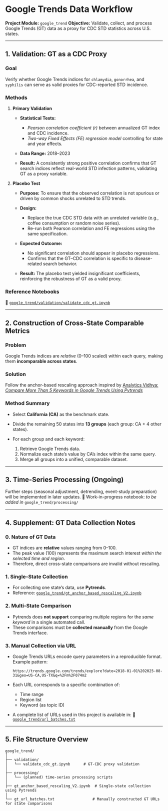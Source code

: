 # **Google Trends Data Workflow**

**Project Module:** `google_trend`
**Objective:** Validate, collect, and process Google Trends (GT) data as a proxy for CDC STD statistics across U.S. states.

---

## **1. Validation: GT as a CDC Proxy**

### **Goal**

Verify whether Google Trends indices for `chlamydia`, `gonorrhea`, and `syphilis` can serve as valid proxies for CDC-reported STD incidence.

### **Methods**

1. **Primary Validation**

   * **Statistical Tests:**

     * *Pearson correlation coefficient (r)* between annualized GT index and CDC incidence.
     * *Two-way Fixed Effects (FE) regression model* controlling for state and year effects.
   * **Data Range:** 2018–2023
   * **Result:** A consistently strong positive correlation confirms that GT search indices reflect real-world STD infection patterns, validating GT as a proxy variable.

2. **Placebo Test**

   * **Purpose:** To ensure that the observed correlation is not spurious or driven by common shocks unrelated to STD trends.
   * **Design:**

     * Replace the true CDC STD data with an unrelated variable (e.g., coffee consumption or random noise series).
     * Re-run both Pearson correlation and FE regressions using the same specification.
   * **Expected Outcome:**

     * No significant correlation should appear in placebo regressions.
     * Confirms that the GT–CDC correlation is specific to disease-related search behavior.
   * **Result:** The placebo test yielded insignificant coefficients, reinforcing the robustness of GT as a valid proxy.

### **Reference Notebooks**

📄 [`google_trend/validation/validate_cdc_gt.ipynb`](validation/validate_cdc_gt.ipynb)

---

## **2. Construction of Cross-State Comparable Metrics**

### **Problem**

Google Trends indices are *relative* (0–100 scaled) within each query, making them **incomparable across states**.

### **Solution**

Follow the anchor-based rescaling approach inspired by
[Analytics Vidhya: *Compare More Than 5 Keywords in Google Trends Using Pytrends*](https://medium.com/analytics-vidhya/compare-more-than-5-keywords-in-google-trends-search-using-pytrends-3462d6b5ad62)

### **Method Summary**

* Select **California (CA)** as the benchmark state.
* Divide the remaining 50 states into **13 groups** (each group: CA + 4 other states).
* For each group and each keyword:

  1. Retrieve Google Trends data.
  2. Normalize each state’s value by CA’s index within the same query.
  3. Merge all groups into a unified, comparable dataset.

---

## **3. Time-Series Processing (Ongoing)**

Further steps (seasonal adjustment, detrending, event-study preparation) will be implemented in later updates.
📄 Work-in-progress notebook: *to be added in* `google_trend/processing/`

---

## **4. Supplement: GT Data Collection Notes**

### **0. Nature of GT Data**

* GT indices are **relative** values ranging from 0–100.
* The peak value (100) represents the maximum search interest *within the selected time and region*.
* Therefore, direct cross-state comparisons are invalid without rescaling.

### **1. Single-State Collection**

* For collecting one state’s data, use **Pytrends**.
* Reference: [`google_trend/gt_anchor_based_rescaling_V2.ipynb`](gt_anchor_based_rescaling_V2.ipynb)

### **2. Multi-State Comparison**

* Pytrends does **not support** comparing multiple regions for the *same keyword* in a single automated call.
* These comparisons must be **collected manually** from the Google Trends interface.

### **3. Manual Collection via URL**

* Google Trends URLs encode query parameters in a reproducible format.
  Example pattern:

  ```
  https://trends.google.com/trends/explore?date=2018-01-01%202025-08-31&geo=US-CA,US-TX&q=%2Fm%2F074m2
  ```
* Each URL corresponds to a specific combination of:

  * Time range
  * Region list
  * Keyword (as topic ID)
* A complete list of URLs used in this project is available in:
  📄 [`google_trend/url_batches.txt`](gt_url_batches.txt)

---

## **5. File Structure Overview**

```
google_trend/
│
├── validation/
│   └── validate_cdc_gt.ipynb      # GT-CDC proxy validation
│
├── processing/
│   └── (planned) time-series processing scripts
│
├── gt_anchor_based_rescaling_V2.ipynb  # Single-state collection using Pytrends
│
└── gt_url_batches.txt                 # Manually constructed GT URLs for state comparisons
```
